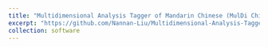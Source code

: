 ```yaml
---
title: "Multidimensional Analysis Tagger of Mandarin Chinese (MulDi Chinese)"
excerpt: "https://github.com/Nannan-Liu/Multidimensional-Analysis-Tagger-of-Mandarin-Chinese"
collection: software
---
```

